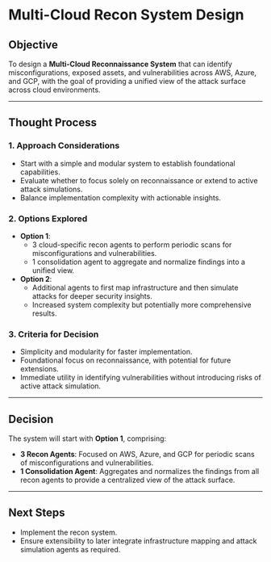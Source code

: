 # **Multi-Cloud Recon System Design**

## **Objective**  
To design a **Multi-Cloud Reconnaissance System** that can identify misconfigurations, exposed assets, and vulnerabilities across AWS, Azure, and GCP, with the goal of providing a unified view of the attack surface across cloud environments.

---

## **Thought Process**
### **1. Approach Considerations**
- Start with a simple and modular system to establish foundational capabilities.
- Evaluate whether to focus solely on reconnaissance or extend to active attack simulations.
- Balance implementation complexity with actionable insights.

### **2. Options Explored**
- **Option 1**: 
  - 3 cloud-specific recon agents to perform periodic scans for misconfigurations and vulnerabilities.
  - 1 consolidation agent to aggregate and normalize findings into a unified view.
- **Option 2**:
  - Additional agents to first map infrastructure and then simulate attacks for deeper security insights.
  - Increased system complexity but potentially more comprehensive results.

### **3. Criteria for Decision**
- Simplicity and modularity for faster implementation.
- Foundational focus on reconnaissance, with potential for future extensions.
- Immediate utility in identifying vulnerabilities without introducing risks of active attack simulation.

---

## **Decision**  
The system will start with **Option 1**, comprising:
- **3 Recon Agents**: Focused on AWS, Azure, and GCP for periodic scans of misconfigurations and vulnerabilities.
- **1 Consolidation Agent**: Aggregates and normalizes the findings from all recon agents to provide a centralized view of the attack surface.

---

## **Next Steps**  
- Implement the recon system.
- Ensure extensibility to later integrate infrastructure mapping and attack simulation agents as required.
